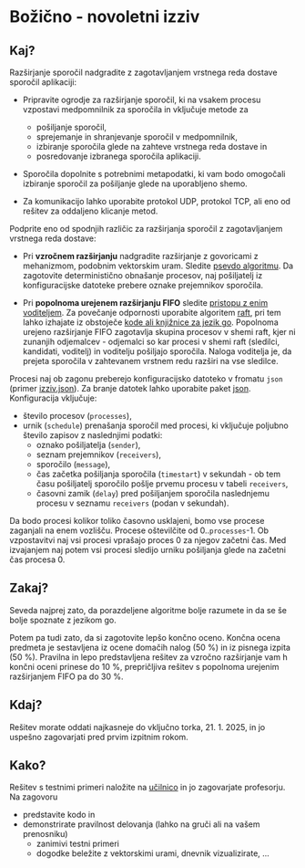 # Božično - novoletni izziv

## Kaj?

Razširjanje sporočil nadgradite z zagotavljanjem vrstnega reda dostave sporočil aplikaciji:

- Pripravite ogrodje za razširjanje sporočil, ki na vsakem procesu vzpostavi medpomnilnik za sporočila in vključuje metode za
  - pošiljanje sporočil,
  - sprejemanje in shranjevanje sporočil v medpomnilnik,
  - izbiranje sporočila glede na zahteve vrstnega reda dostave in
  - posredovanje izbranega sporočila aplikaciji.

- Sporočila dopolnite s potrebnimi metapodatki, ki vam bodo omogočali izbiranje sporočil za pošiljanje glede na uporabljeno shemo.

- Za komunikacijo lahko uporabite protokol UDP, protokol TCP, ali eno od rešitev za oddaljeno klicanje metod.

Podprite eno od spodnjih različic za razširjanja sporočil z zagotavljanjem vrstnega reda dostave:

- Pri **vzročnem razširjanju** nadgradite razširjanje z govoricami z mehanizmom, podobnim vektorskim uram. Sledite [psevdo algoritmu](../predavanja/14-razsirjanje-sporocil/razsirjanje-sporocil.md#algoritem-za-vzročno-razširjanje). Da zagotovite deterministično obnašanje procesov, naj pošiljatelj iz konfiguracijske datoteke prebere oznake prejemnikov sporočila.

- Pri **popolnoma urejenem razširjanju FIFO** sledite [pristopu z enim voditeljem](../predavanja/14-razsirjanje-sporocil/razsirjanje-sporocil.md#popolnoma-urejeno-razširjanje-in-popolnoma-urejeno-razširjanje-fifo). Za povečanje odpornosti uporabite algoritem [raft](../predavanja/16-replikacija-2/replikacija-2.md#replikacija-z-voditeljem-algoritem-raft-uds9), pri tem lahko izhajate iz obstoječe [kode ali knjižnice za jezik go](../predavanja/16-replikacija-2/replikacija-2.md#raft-v-jeziku-go). Popolnoma urejeno razširjanje FIFO zagotavlja skupina procesov v shemi raft, kjer ni zunanjih odjemalcev - odjemalci so kar procesi v shemi raft (sledilci, kandidati, voditelj) in voditelju pošiljajo sporočila. Naloga voditelja je, da prejeta sporočila v zahtevanem vrstnem redu razširi na vse sledilce.  

Procesi naj ob zagonu preberejo konfiguracijsko datoteko v fromatu `json` (primer [izziv.json](izziv.json)). Za branje datotek lahko uporabite paket [json](https://pkg.go.dev/encoding/json). Konfiguracija vključuje:

- število procesov (`processes`),
- urnik (`schedule`) prenašanja sporočil med procesi, ki vključuje poljubno število zapisov z naslednjimi podatki:
  - oznako pošiljatelja (`sender`),
  - seznam prejemnikov (`receivers`),
  - sporočilo (`message`),
  - čas začetka pošiljanja sporočila (`timestart`) v sekundah - ob tem času pošiljatelj sporočilo pošlje prvemu procesu v tabeli `receivers`,
  - časovni zamik (`delay`) pred pošiljanjem sporočila naslednjemu procesu v seznamu `receivers` (podan v sekundah).

Da bodo procesi kolikor toliko časovno usklajeni, bomo vse procese zaganjali na enem vozlišču. Procese oštevilčite od 0..`processes`-1. Ob vzpostavitvi naj vsi procesi vprašajo proces $0$ za njegov začetni čas. Med izvajanjem naj potem vsi procesi sledijo urniku pošiljanja glede na začetni čas procesa $0$.

## Zakaj?

Seveda najprej zato, da porazdeljene algoritme bolje razumete in da se še bolje spoznate z jezikom go.

Potem pa tudi zato, da si zagotovite lepšo končno oceno. Končna ocena predmeta je sestavljena iz ocene domačih nalog (50 %) in iz pisnega izpita (50 %). Pravilna in lepo predstavljena rešitev za vzročno razširjanje vam h končni oceni prinese do 10 %, prepričljiva rešitev s popolnoma urejenim razširjanjem FIFO pa do 30 %.

## Kdaj?

Rešitev morate oddati najkasneje do vključno torka, 21. 1. 2025, in jo uspešno zagovarjati pred prvim izpitnim rokom.

## Kako?

Rešitev s testnimi primeri naložite na [učilnico](https://ucilnica.fri.uni-lj.si/mod/assign/view.php?id=54590) in jo zagovarjate profesorju. Na zagovoru

- predstavite kodo in
- demonstrirate pravilnost delovanja (lahko na gruči ali na vašem prenosniku)
  - zanimivi testni primeri
  - dogodke beležite z vektorskimi urami, dnevnik vizualizirate, ...

